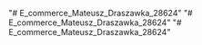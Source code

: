 "# E_commerce_Mateusz_Draszawka_28624" 
"# E_commerce_Mateusz_Draszawka_28624" 
"# E_commerce_Mateusz_Draszawka_28624" 
